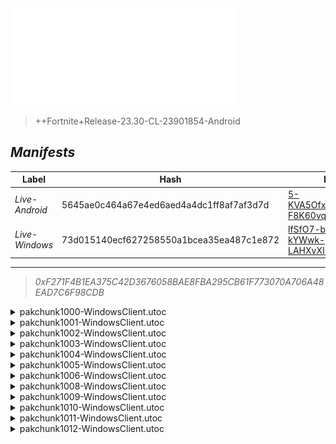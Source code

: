 <div style="pointer-events: none">
  <img style="pointer-events: none" src="https://raw.githubusercontent.com/Tectors/fn-archive/master/.github/source/dependents/gen.25.11.svg" width="360" height="155">
<div>

 >  
  
  > ++Fortnite+Release-23.30-CL-23901854-Android

## *Manifests*
| Label | Hash | Route |
| - | - | - |
| *Live-Android* | 5645ae0c464a67e4ed6aed4a4dc1ff8af7af3d7d | [5-KVA5Ofxhh1wmKqF0-F8K60vqhiWA](https://github.com/Tectors/fn-archive/blob/master/manifests/5-KVA5Ofxhh1wmKqF0-F8K60vqhiWA.manifest) |
| *Live-Windows* | 73d015140ecf627258550a1bcea35ea487c1e872 | [lfSfO7-b0Jz3-kYWwk-LAHXvXIKPdw](https://github.com/Tectors/fn-archive/blob/master/manifests/lfSfO7-b0Jz3-kYWwk-LAHXvXIKPdw.manifest) |

---

> *0xF271F4B1EA375C42D3676058BAE8FBA295CB61F773070A706A48EAD7C6F98CDB*

<details>
  <summary>pakchunk1000-WindowsClient.utoc</summary>

 > 
    0xE68DB760F14F32ABFE292E04E3FC9B0C2DB91A406DF19539DB15BB585E2D65B6

  <img src="https://raw.githubusercontent.com/Tectors/fn-archive/master/.github/source/dependents/referred/EID_Bulletproof.svg" width="100"> 
</details>

<details>
  <summary>pakchunk1001-WindowsClient.utoc</summary>

 > 
    0x52B2F105EAE9E737A83091DA5E362A01EBCD48D3F625C7BCB06DB3AA7BCEF8D4

  <img src="https://raw.githubusercontent.com/Tectors/fn-archive/master/.github/source/dependents/referred/EID_OilPaint.svg" width="100"> 
</details>

<details>
  <summary>pakchunk1002-WindowsClient.utoc</summary>

 > 
    0x298F6725F9282E557C18865327272D51BF7A8A112B7811D817759CDD27E71E4C

  <img src="https://raw.githubusercontent.com/Tectors/fn-archive/master/.github/source/dependents/referred/Wrap_Summer23_B.svg" width="100"> <img src="https://raw.githubusercontent.com/Tectors/fn-archive/master/.github/source/dependents/referred/Wrap_Summer23_A.svg" width="100"> <img src="https://raw.githubusercontent.com/Tectors/fn-archive/master/.github/source/dependents/referred/Pickaxe_TiltedParrot.svg" width="100"> <img src="https://raw.githubusercontent.com/Tectors/fn-archive/master/.github/source/dependents/referred/Glider_TiltedParrot.svg" width="100"> <img src="https://raw.githubusercontent.com/Tectors/fn-archive/master/.github/source/dependents/referred/EID_HawtChamp.svg" width="100"> <img src="https://raw.githubusercontent.com/Tectors/fn-archive/master/.github/source/dependents/referred/Contrail_Hibiscus.svg" width="100"> <img src="https://raw.githubusercontent.com/Tectors/fn-archive/master/.github/source/dependents/referred/Backpack_TiltedParrotFrog.svg" width="100"> <img src="https://raw.githubusercontent.com/Tectors/fn-archive/master/.github/source/dependents/referred/Backpack_TiltedParrot.svg" width="100"> <img src="https://raw.githubusercontent.com/Tectors/fn-archive/master/.github/source/dependents/referred/Backpack_HawtChamp.svg" width="100"> 
</details>

<details>
  <summary>pakchunk1003-WindowsClient.utoc</summary>

 > 
    0xC245995BDAED04F6527B0DC33F9F77C8F1562943515D5C15979C141A1FAB2C1D

  <img src="https://raw.githubusercontent.com/Tectors/fn-archive/master/.github/source/dependents/referred/EID_Spectacular.svg" width="100"> 
</details>

<details>
  <summary>pakchunk1004-WindowsClient.utoc</summary>

 > 
    0x147139E3459B707B2A44E317B7513745021B28482E1BE4D54DD3ABE08192B25A

  <img src="https://raw.githubusercontent.com/Tectors/fn-archive/master/.github/source/dependents/referred/EID_Cottontail.svg" width="100"> 
</details>

<details>
  <summary>pakchunk1005-WindowsClient.utoc</summary>

 > 
    0xCF09E2DCB65790B8D20A7C04E370C7DC3A8C13D677CE90ADD973A7C745423A0D

  <img src="https://raw.githubusercontent.com/Tectors/fn-archive/master/.github/source/dependents/referred/Spray_LastVoice.svg" width="100"> <img src="https://raw.githubusercontent.com/Tectors/fn-archive/master/.github/source/dependents/referred/Pickaxe_LastVoiceSteel.svg" width="100"> 
</details>

<details>
  <summary>pakchunk1006-WindowsClient.utoc</summary>

 > 
    0x9034DB376C9164023010442C176CE8270761B6C2B495C6F9CC4BA89FBBF38AE9

  <img src="https://raw.githubusercontent.com/Tectors/fn-archive/master/.github/source/dependents/referred/Pickaxe_FolkEvening.svg" width="100"> <img src="https://raw.githubusercontent.com/Tectors/fn-archive/master/.github/source/dependents/referred/Backpack_FolkEveningSheath.svg" width="100"> <img src="https://raw.githubusercontent.com/Tectors/fn-archive/master/.github/source/dependents/referred/Backpack_FolkEvening.svg" width="100"> 
</details>

<details>
  <summary>pakchunk1008-WindowsClient.utoc</summary>

 > 
    0xC30165B8E0267275DC1ACC894462449AE0B6D9CCA9CC7E314E171901247E2075

  <img src="https://raw.githubusercontent.com/Tectors/fn-archive/master/.github/source/dependents/referred/Pickaxe_HighBeam.svg" width="100"> <img src="https://raw.githubusercontent.com/Tectors/fn-archive/master/.github/source/dependents/referred/Pickaxe_FishBowl.svg" width="100"> <img src="https://raw.githubusercontent.com/Tectors/fn-archive/master/.github/source/dependents/referred/Glider_HighBeam.svg" width="100"> <img src="https://raw.githubusercontent.com/Tectors/fn-archive/master/.github/source/dependents/referred/EID_Fishbowl.svg" width="100"> <img src="https://raw.githubusercontent.com/Tectors/fn-archive/master/.github/source/dependents/referred/Character_HighBeam.svg" width="100"> <img src="https://raw.githubusercontent.com/Tectors/fn-archive/master/.github/source/dependents/referred/Character_FishBowl.svg" width="100"> <img src="https://raw.githubusercontent.com/Tectors/fn-archive/master/.github/source/dependents/referred/Backpack_HighBeam.svg" width="100"> <img src="https://raw.githubusercontent.com/Tectors/fn-archive/master/.github/source/dependents/referred/Backpack_FishBowlBone.svg" width="100"> 
</details>

<details>
  <summary>pakchunk1009-WindowsClient.utoc</summary>

 > 
    0xB07B6E4565C7F72AD69F08CB85621217EEFE1565F26A186EF7A47D9D36E3952C

  <img src="https://raw.githubusercontent.com/Tectors/fn-archive/master/.github/source/dependents/referred/EID_BankNotes.svg" width="100"> 
</details>

<details>
  <summary>pakchunk1010-WindowsClient.utoc</summary>

 > 
    0xCBB5C2CC20A295BD50F9394BB53DAC40202BCADD60219F4F3C8D9DB5BE708629

  <img src="https://raw.githubusercontent.com/Tectors/fn-archive/master/.github/source/dependents/referred/Wrap_FolkEvening.svg" width="100"> <img src="https://raw.githubusercontent.com/Tectors/fn-archive/master/.github/source/dependents/referred/Character_FolkEvening.svg" width="100"> 
</details>

<details>
  <summary>pakchunk1011-WindowsClient.utoc</summary>

 > 
    0x5F149D17C16F53A4CF98C8366452DCC4F5C5CA89B7B3921C0E9485CFCADC75F4

  <img src="https://raw.githubusercontent.com/Tectors/fn-archive/master/.github/source/dependents/referred/EID_Devotion.svg" width="100"> 
</details>

<details>
  <summary>pakchunk1012-WindowsClient.utoc</summary>

 > 
    0x00F8ABD237C6A363C0BA856D23EE6D49A84D6AF9F19BB4C5691813971F2D1ABC

  <img src="https://raw.githubusercontent.com/Tectors/fn-archive/master/.github/source/dependents/referred/Emoji_S25_Maze2.svg" width="100"> <img src="https://raw.githubusercontent.com/Tectors/fn-archive/master/.github/source/dependents/referred/Emoji_S25_Maze.svg" width="100"> 
</details>

